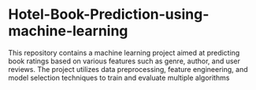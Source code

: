 # Hotel-Book-Prediction-using-machine-learning
This repository contains a machine learning project aimed at predicting book ratings based on various features such as genre, author, and user reviews. The project utilizes data preprocessing, feature engineering, and model selection techniques to train and evaluate multiple algorithms
